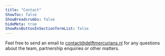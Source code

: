 ```yaml
---
title: "Contact"
ShowToc: false
ShowBreadcrumbs: false
hideMeta: true
ShowRssButtonInSectionTermList: false
---
```


Feel free to send an email to [contact@delftmercurians.nl](mailto:contact@delftmercurians.nl) for any questions about
the team, partnership enquiries or other matters.